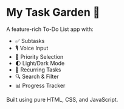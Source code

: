 # My Task Garden 🌸

A feature-rich To-Do List app with:

- ✅ Subtasks
- 🎙️ Voice Input
- 🎯 Priority Selection
- 🌓 Light/Dark Mode
- 🔁 Recurring Tasks
- 🔍 Search & Filter
- 📊 Progress Tracker

Built using pure HTML, CSS, and JavaScript.
